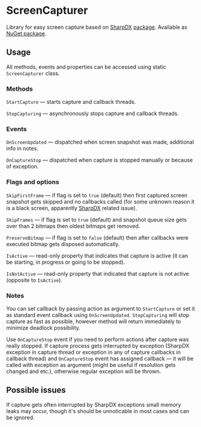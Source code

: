 # ScreenCapturer

Library for easy screen capture based on [SharpDX](https://github.com/sharpdx/SharpDX/) [package](https://www.nuget.org/packages/SharpDX/). Available as [NuGet package](https://www.nuget.org/packages/ScreenCapturer/).

## Usage

All methods, events and properties can be accessed using static `ScreenCapturer` class.

### Methods

`StartCapture` — starts capture and callback threads.

`StopCapturing` — asynchronously stops capture and callback threads.

### Events

`OnScreenUpdated` — dispatched when screen snapshot was made, additional info in notes.

`OnCaptureStop` — dispatched when capture is stopped manually or because of exception.

### Flags and options

`SkipFirstFrame` — if flag is set to `true` (default) then first captured screen snapshot gets skipped and no callbacks called (for some unknown reason it is a black screen, apparently [SharpDX](https://github.com/sharpdx/SharpDX/) related issue).

`SkipFrames` — if flag is set to `true` (default) and snapshot queue size gets over than 2 bitmaps then oldest bitmaps get removed.

`PreserveBitmap` — if flag is set to `false` (default) then after callbacks were executed bitmap gets disposed automatically.

`IsActive` — read-only property that indicates that capture is active (it can be starting, in progress or going to be stopped).

`IsNotActive` — read-only property that indicated that capture is not active (opposite to `IsActive`).

### Notes

You can set callback by passing action as argument to `StartCapture` or set it as standard event callback using `OnScreenUpdated`. `StopCapturing` will stop capture as fast as possible, however method will return immediately to minimize deadlock possibility. 

Use `OnCaptureStop` event if you need to perform actions after capture was really stopped. If capture process gets interrupted by exception (SharpDX exception in capture thread or exception in any of capture callbacks in callback thread) and `OnCaptureStop` event has assigned callback — it will be called with exception as argument (might be useful if resolution gets changed and etc.), otherwise regular exception will be thrown.

## Possible issues

If capture gets often interrupted by SharpDX exceptions small memory leaks may occur, though it's should be unnoticable in most cases and can be ignored.
